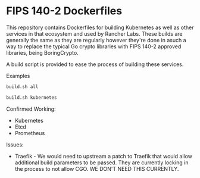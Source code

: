 # FIPS 140-2 Dockerfiles

This repository contains Dockerfiles for building Kubernetes as well as other services in that ecosystem and used by Rancher Labs. These builds are generally the same as they are regularly however they're done in asuch a way to replace the typical Go crypto libraries with FIPS 140-2 approved libraries, being BoringCrypto.

A build script is provided to ease the process of building these services.

Examples

```sh
build.sh all
```

```sh
build.sh kubernetes
```

Confirmed Working:

* Kubernetes
* Etcd
* Prometheus

Issues:

* Traefik - We would need to upstream a patch to Traefik that would allow additional build parameters to be passed. They are currently locking in the process to not allow CGO. WE DON'T NEED THIS CURRENTLY.
